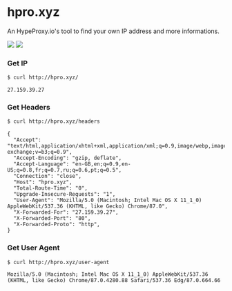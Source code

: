 # hpro.xyz

An HypeProxy.io's tool to find your own IP address and more informations.

![](https://img.shields.io/badge/Made%20With-Flask-blue)
![](https://img.shields.io/badge/license-MIT-lightgrey.svg)


### Get IP
```bash
$ curl http://hpro.xyz/
```
```
27.159.39.27
```

### Get Headers
```bash
$ curl http://hpro.xyz/headers
```
```
{
  "Accept": "text/html,application/xhtml+xml,application/xml;q=0.9,image/webp,image/apng,*/*;q=0.8,application/signed-exchange;v=b3;q=0.9",
  "Accept-Encoding": "gzip, deflate",
  "Accept-Language": "en-GB,en;q=0.9,en-US;q=0.8,fr;q=0.7,ru;q=0.6,pt;q=0.5",
  "Connection": "close",
  "Host": "hpro.xyz",
  "Total-Route-Time": "0",
  "Upgrade-Insecure-Requests": "1",
  "User-Agent": "Mozilla/5.0 (Macintosh; Intel Mac OS X 11_1_0) AppleWebKit/537.36 (KHTML, like Gecko) Chrome/87.0",
  "X-Forwarded-For": "27.159.39.27",
  "X-Forwarded-Port": "80",
  "X-Forwarded-Proto": "http",
}
```

### Get User Agent
```bash
$ curl http://hpro.xyz/user-agent
```
```
Mozilla/5.0 (Macintosh; Intel Mac OS X 11_1_0) AppleWebKit/537.36 (KHTML, like Gecko) Chrome/87.0.4280.88 Safari/537.36 Edg/87.0.664.66
```
